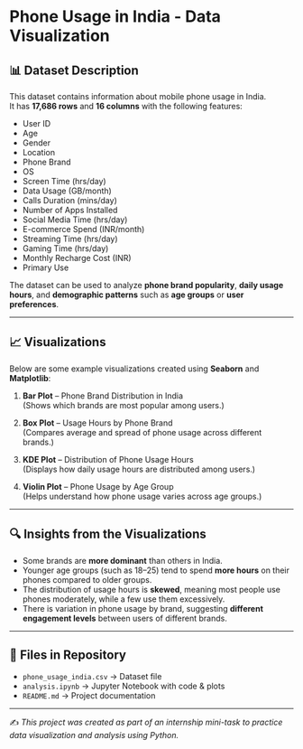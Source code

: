 # Phone Usage in India - Data Visualization

## 📊 Dataset Description
This dataset contains information about mobile phone usage in India.  
It has **17,686 rows** and **16 columns** with the following features:  

- User ID  
- Age  
- Gender  
- Location  
- Phone Brand  
- OS  
- Screen Time (hrs/day)  
- Data Usage (GB/month)  
- Calls Duration (mins/day)  
- Number of Apps Installed  
- Social Media Time (hrs/day)  
- E-commerce Spend (INR/month)  
- Streaming Time (hrs/day)  
- Gaming Time (hrs/day)  
- Monthly Recharge Cost (INR)  
- Primary Use  

The dataset can be used to analyze **phone brand popularity**, **daily usage hours**, and **demographic patterns** such as **age groups** or **user preferences**.

---

## 📈 Visualizations
Below are some example visualizations created using **Seaborn** and **Matplotlib**:

1. **Bar Plot** – Phone Brand Distribution in India  
   (Shows which brands are most popular among users.)

2. **Box Plot** – Usage Hours by Phone Brand  
   (Compares average and spread of phone usage across different brands.)

3. **KDE Plot** – Distribution of Phone Usage Hours  
   (Displays how daily usage hours are distributed among users.)

4. **Violin Plot** – Phone Usage by Age Group  
   (Helps understand how phone usage varies across age groups.)

---

## 🔍 Insights from the Visualizations
- Some brands are **more dominant** than others in India.  
- Younger age groups (such as 18–25) tend to spend **more hours** on their phones compared to older groups.  
- The distribution of usage hours is **skewed**, meaning most people use phones moderately, while a few use them excessively.  
- There is variation in phone usage by brand, suggesting **different engagement levels** between users of different brands.

---

## 📂 Files in Repository
- `phone_usage_india.csv` → Dataset file  
- `analysis.ipynb` → Jupyter Notebook with code & plots  
- `README.md` → Project documentation  

---

✍️ *This project was created as part of an internship mini-task to practice data visualization and analysis using Python.*
